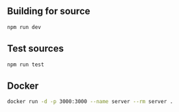 ## Building for source

```sh
npm run dev
```

## Test sources

```sh
npm run test
```

## Docker

```sh
docker run -d -p 3000:3000 --name server --rm server .
```
